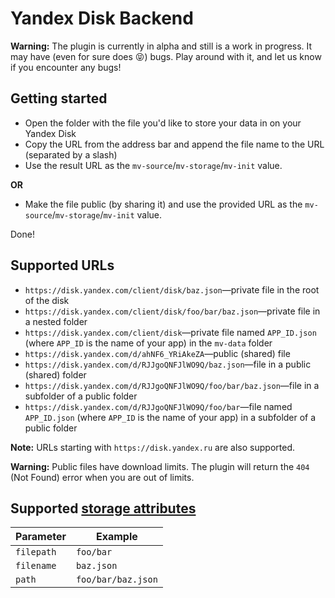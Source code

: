 # Yandex Disk Backend

**Warning:** The plugin is currently in alpha and still is a work in progress. It may have (even for sure does 😝) bugs. Play around with it, and let us know if you encounter any bugs!

## Getting started

- Open the folder with the file you'd like to store your data in on your Yandex Disk
- Copy the URL from the address bar and append the file name to the URL (separated by a slash)
- Use the result URL as the `mv-source`/`mv-storage`/`mv-init` value.

**OR**

- Make the file public (by sharing it) and use the provided URL as the `mv-source`/`mv-storage`/`mv-init` value.

Done!

## Supported URLs

- `https://disk.yandex.com/client/disk/baz.json`—private file in the root of the disk
- `https://disk.yandex.com/client/disk/foo/bar/baz.json`—private file in a nested folder
- `https://disk.yandex.com/client/disk`—private file named `APP_ID.json` (where `APP_ID` is the name of your app) in the `mv-data` folder
- `https://disk.yandex.com/d/ahNF6_YRiAkeZA`—public (shared) file
- `https://disk.yandex.com/d/RJJgoQNFJlWO9Q/baz.json`—file in a public (shared) folder
- `https://disk.yandex.com/d/RJJgoQNFJlWO9Q/foo/bar/baz.json`—file in a subfolder of a public folder
- `https://disk.yandex.com/d/RJJgoQNFJlWO9Q/foo/bar`—file named `APP_ID.json` (where `APP_ID` is the name of your app) in a subfolder of a public folder

**Note:** URLs starting with `https://disk.yandex.ru` are also supported.

**Warning:** Public files have download limits. The plugin will return the `404` (Not Found) error when you are out of limits.

## Supported [storage attributes](https://mavo.io/docs/storage#storage-attributes)

| Parameter  | Example            |
| ---------- | ------------------ |
| `filepath` | `foo/bar`          |
| `filename` | `baz.json`         |
| `path`     | `foo/bar/baz.json` |
